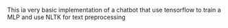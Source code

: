This ia very basic implementation of a chatbot that use tensorflow to train a MLP and use NLTK for text preprocessing